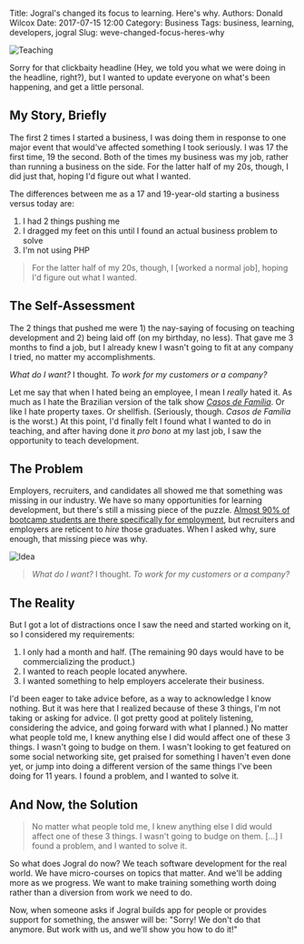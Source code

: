 Title: Jogral's changed its focus to learning. Here's why.
Authors: Donald Wilcox
Date: 2017-07-15 12:00
Category: Business
Tags: business, learning, developers, jogral
Slug: weve-changed-focus-heres-why

<img src="/blog/static/images/weve-changed-focus-heres-why/teaching.jpeg" alt="Teaching" class="center-block img-responsive">

Sorry for that clickbaity headline (Hey, we told you what we were doing in the headline, right?), but I wanted to update everyone on what's been happening, and get a little personal.

## My Story, Briefly

The first 2 times I started a business, I was doing them in response to one major event that would've affected something I took seriously. I was 17 the first time, 19 the second. Both of the times my business was my job, rather than running a business on the side. For the latter half of my 20s, though, I did just that, hoping I'd figure out what I wanted.

The differences between me as a 17 and 19-year-old starting a business versus today are:

1. I had 2 things pushing me
2. I dragged my feet on this until I found an actual business problem to solve
3. I'm not using PHP

> For the latter half of my 20s, though, I [worked a normal job], hoping I'd figure out what I wanted.

## The Self-Assessment

The 2 things that pushed me were 1) the nay-saying of focusing on teaching development and 2) being laid off (on my birthday, no less). That gave me 3 months to find a job, but I already knew I wasn't going to fit at any company I tried, no matter my accomplishments.

_What do I want?_ I thought. _To work for my customers or a company?_

Let me say that when I hated being an employee, I mean I _really_ hated it. As much as I hate the Brazilian version of the talk show _[Casos de Família](https://en.wikipedia.org/wiki/Casos_de_Família)_. Or like I hate property taxes. Or shellfish. (Seriously, though. _Casos de Família_ is the worst.) At this point, I'd finally felt I found what I wanted to do in teaching, and after having done it _pro bono_ at my last job, I saw the opportunity to teach development.

## The Problem

Employers, recruiters, and candidates all showed me that something was missing in our industry. We have so many opportunities for learning development, but there's still a missing piece of the puzzle. [Almost 90% of bootcamp students are there specifically for employment](https://www.coursereport.com/reports/2016-coding-bootcamp-job-placement-demographics-report#Table6), but recruiters and employers are reticent to _hire_ those graduates. When I asked why, sure enough, that missing piece was why.

<img src="/blog/static/images/weve-changed-focus-heres-why/idea.jpeg" alt="Idea" class="center-block img-responsive">

> _What do I want?_ I thought. _To work for my customers or a company?_

## The Reality

But I got a lot of distractions once I saw the need and started working on it, so I considered my requirements:

1. I only had a month and half. (The remaining 90 days would have to be commercializing the product.)
2. I wanted to reach people located anywhere.
3. I wanted something to help employers accelerate their business.

I'd been eager to take advice before, as a way to acknowledge I know nothing. But it was here that I realized because of these 3 things, I'm not taking or asking for advice. (I got pretty good at politely listening, considering the advice, and going forward with what I planned.) No matter what people told me, I knew anything else I did would affect one of these 3 things. I wasn't going to budge on them. I wasn't looking to get featured on some social networking site, get praised for something I haven't even done yet, or jump into doing a different version of the same things I've been doing for 11 years. I found a problem, and I wanted to solve it.

## And Now, the Solution

> No matter what people told me, I knew anything else I did would affect one of these 3 things. I wasn't going to budge on them. [...] I found a problem, and I wanted to solve it.

So what does Jogral do now? We teach software development for the real world. We have micro-courses on topics that matter. And we'll be adding more as we progress. We want to make training something worth doing rather than a diversion from work we need to do.

Now, when someone asks if Jogral builds app for people or provides support for something, the answer will be: "Sorry! We don't do that anymore. But work with us, and we'll show you how to do it!"
